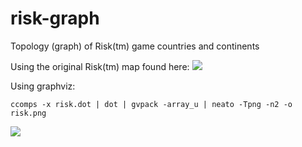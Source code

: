 # risk-graph
Topology (graph) of Risk(tm) game countries and continents


Using the original Risk(tm) map found here:
<img src="https://wargamingmiscellanybackup.files.wordpress.com/2011/09/cimg3372.jpg">

Using graphviz:

`ccomps -x risk.dot | dot | gvpack -array_u | neato -Tpng -n2 -o risk.png`

<img src="https://gnewton.github.io/repos/risk-graph/risk.svg">
